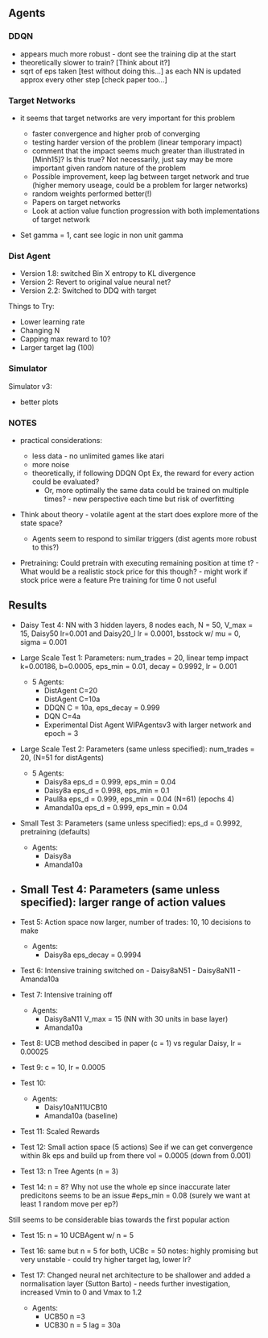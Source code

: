 ## Agents
### DDQN
- appears much more robust - dont see the training dip at the start
- theoretically slower to train? [Think about it?]
- sqrt of eps taken [test without doing this...] as each NN is updated approx every other step [check paper too...]

### Target Networks
- it seems that target networks are very important for this problem
	- faster convergence and higher prob of converging
	- testing harder version of the problem (linear temporary impact)
	- comment that the impact seems much greater than illustrated in [Minh15]? Is this true? Not necessarily, just say may be more important given random nature of the problem
	- Possible improvement, keep lag between target network and true (higher memory useage, could be a problem for larger networks)
	- random weights performed better(!)
	- Papers on target networks
	- Look at action value function progression with both implementations of target network

- Set gamma = 1, cant see logic in non unit gamma

### Dist Agent
- Version 1.8: switched Bin X entropy to KL divergence
- Version 2: Revert to original value neural net?
- Version 2.2: Switched to DDQ with target

Things to Try:
- Lower learning rate
- Changing N
- Capping max reward to 10?
- Larger target lag (100)

### Simulator
Simulator v3:
- better plots

### NOTES

- practical considerations:
	- less data - no unlimited games like atari
	- more noise
	- theoretically, if following DDQN Opt Ex, the reward for every action could be evaluated?
		- Or, more optimally the same data could be trained on multiple times? - new perspective each time but risk of overfitting
- Think about theory - volatile agent at the start does explore more of the state space?
	- Agents seem to respond to similar triggers (dist agents more robust to this?)

- Pretraining: Could pretrain with executing remaining position at time t? - What would be a realistic stock price for this though? - might work if stock price were a feature
Pre training for time 0 not useful

## Results
- Daisy Test 4: NN with 3 hidden layers, 8 nodes each, N = 50, V_max = 15, Daisy50 lr=0.001 and Daisy20_l lr = 0.0001, bsstock w/ mu = 0, sigma = 0.001
- Large Scale Test 1:
	Parameters: num_trades = 20, linear temp impact k=0.00186, b=0.0005, eps_min = 0.01, decay = 0.9992, lr = 0.001
	- 5 Agents:
		- DistAgent C=20
		- DistAgent C=10a
		- DDQN C = 10a, eps_decay = 0.999  
		- DQN C=4a
		- Experimental Dist Agent WIPAgentsv3 with larger network and epoch = 3

- Large Scale Test 2:
	Parameters (same unless specified): num_trades = 20, (N=51 for distAgents)
	- 5 Agents:
		- Daisy8a eps_d = 0.999, eps_min = 0.04
		- Daisy8a eps_d = 0.998, eps_min = 0.1
		- Paul8a eps_d = 0.999, eps_min = 0.04 (N=61) (epochs 4)
		- Amanda10a eps_d = 0.999, eps_min = 0.04

- Small Test 3:
	Parameters (same unless specified): eps_d = 0.9992, pretraining (defaults)
	- Agents:
		- Daisy8a
		- Amanda10a

- Small Test 4:
	Parameters (same unless specified): larger range of action values
	- 

- Test 5:
	Action space now larger, number of trades: 10, 10 decisions to make
	- Agents:
		- Daisy8a eps_decay = 0.9994

- Test 6:
	Intensive training switched on
		- Daisy8aN51
		- Daisy8aN11
		- Amanda10a

- Test 7:
	Intensive training off
	- Agents:
		- Daisy8aN11 V_max = 15 (NN with 30 units in base layer)
		- Amanda10a

- Test 8:
	UCB method descibed in paper (c = 1) vs regular Daisy, lr = 0.00025

- Test 9:
	c = 10, lr = 0.0005

- Test 10:
	
	- Agents:
		- Daisy10aN11UCB10
		- Amanda10a (baseline)

- Test 11:
	Scaled Rewards

- Test 12:
	Small action space (5 actions)
	See if we can get convergence within 8k eps and build up from there
	vol = 0.0005 (down from 0.001)

- Test 13:
	n Tree Agents (n = 3)

- Test 14:
	n = 8? Why not use the whole ep since inaccurate later predicitons seems to be an issue
	#eps_min = 0.08 (surely we want at least 1 random move per ep?)

Still seems to be considerable bias towards the first popular action


- Test 15:
	n = 10
	UCBAgent w/ n = 5

- Test 16:
	same but n = 5 for both, UCBc = 50
	notes: highly promising but very unstable - could try higher target lag, lower lr?

- Test 17:
	Changed neural net architecture to be shallower and added a normalisation layer (Sutton Barto) - needs further investigation,
	increased Vmin to 0 and Vmax to 1.2
	- Agents:
		- UCB50 n =3
		- UCB30 n = 5 lag = 30a




